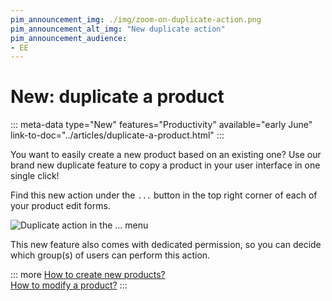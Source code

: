 ```yaml
---
pim_announcement_img: ./img/zoom-on-duplicate-action.png
pim_announcement_alt_img: "New duplicate action"
pim_announcement_audience:
- EE
---
```


# New: duplicate a product
::: meta-data type="New" features="Productivity" available="early June" link-to-doc="../articles/duplicate-a-product.html"
:::

You want to easily create a new product based on an existing one? Use our brand new duplicate feature to copy a product in your user interface in one single click!

Find this new action under the `...` button in the top right corner of each of your product edit forms.

![Duplicate action in the `...` menu](../img/duplicate-action.png)

This new feature also comes with dedicated permission, so you can decide which group(s) of users can perform this action.

::: more
[How to create new products?](../articles/create-a-product.html#mainContent)  
[How to modify a product?](../articles/work-on-a-product.html#edit-a-product)
:::
